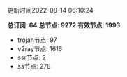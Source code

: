 更新时间2022-08-14 06:10:24

**总订阅: 64**
**总节点: 9272**
**有效节点: 1993**
- trojan节点: 97
- v2ray节点: 1616
- ssr节点: 2
- ss节点: 278
